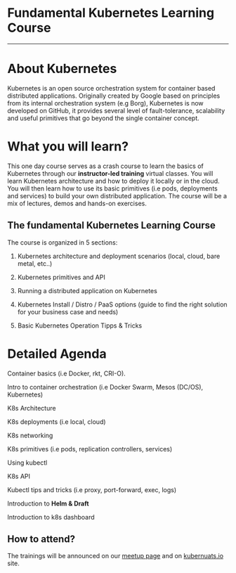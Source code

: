# Fundamental Kubernetes Learning Course

---

# About Kubernetes

Kubernetes is an open source orchestration system for container based distributed applications. Originally created by Google based on principles from its internal orchestration system \(e.g Borg\), Kubernetes is now developed on GitHub, it provides several level of fault-tolerance, scalability and useful primitives that go beyond the single container concept.

# What you will learn?

This one day course serves as a crash course to learn the basics of Kubernetes through our **instructor-led training** virtual classes. You will learn Kubernetes architecture and how to deploy it locally or in the cloud. You will then learn how to use its basic primitives \(i.e pods, deployments and services\) to build your own distributed application. The course will be a mix of lectures, demos and hands-on exercises.

## The fundamental Kubernetes Learning Course

The course is organized in 5 sections:

1. Kubernetes architecture and deployment scenarios \(local, cloud, bare metal, etc..\)

2. Kubernetes primitives and API

3. Running a distributed application on Kubernetes

4. Kubernetes Install / Distro / PaaS options \(guide to find the right solution for your business case and needs\)

5. Basic Kubernetes Operation Tipps & Tricks

# Detailed Agenda

Container basics \(i.e Docker, rkt, CRI-O\).

Intro to container orchestration \(i.e Docker Swarm, Mesos \(DC/OS\), Kubernetes\)

K8s Architecture

K8s deployments \(i.e local, cloud\)

K8s networking

K8s primitives \(i.e pods, replication controllers, services\)

Using kubectl

K8s API

Kubectl tips and tricks \(i.e proxy, port-forward, exec, logs\)

Introduction to **Helm & Draft**

Introduction to k8s dashboard

## How to attend?

The trainings will be announced on our [meetup page](https://www.meetup.com/kubernauts/) and on [kubernuats.io](https://kubernauts.io) site.

